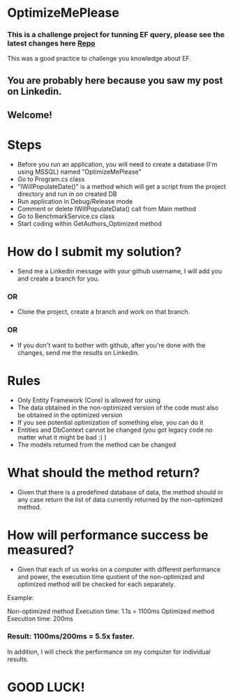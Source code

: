 # OptimizeMePlease

### This is a challenge project for tunning EF query, please see the latest changes here [Repo](https://github.com/StefanTheCode/OptimizeMePlease)
This was a good practice to challenge you knowledge about EF.

## You are probably here because you saw my post on Linkedin.
## Welcome!

# Steps

- Before you run an application, you will need to create a database (I'm using MSSQL) named "OptimizeMePlease"
- Go to Program.cs class
- "IWillPopulateDate()" is a method which will get a script from the project directory and run in on created DB
- Run application in Debug/Release mode
- Comment or delete IWillPopulateData() call from Main method
- Go to BenchmarkService.cs class
- Start coding within GetAuthors_Optimized method

# How do I submit my solution?

- Send me a Linkedin message with your github username, I will add you and create a branch for you.

### OR

- Clone the project, create a branch and work on that branch.

### OR

- If you don't want to bother with github, after you're done with the changes, send me the results on Linkedin.

# Rules

- Only Entity Framework (Core) is allowed for using
- The data obtained in the non-optimized version of the code must also be obtained in the optimized version
- If you see potential optimization of something else, you can do it
- Entities and DbContext cannot be changed (you got legacy code no matter what it might be bad :) )
- The models returned from the method can be changed

# What should the method return?

- Given that there is a predefined database of data, the method should in any case return the list of data currently returned by the non-optimized method.

# How will performance success be measured?

- Given that each of us works on a computer with different performance and power, the execution time quotient of the non-optimized and optimized method will be checked for each separately.

Example:

Non-optimized method Execution time: 1.1s = 1100ms
Optimized method Execution time: 200ms

### Result: 1100ms/200ms = 5.5x faster.

In addition, I will check the performance on my computer for individual results.

# GOOD LUCK!
